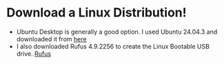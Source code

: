 # Download a Linux Distribution! 
- Ubuntu Desktop is generally a good option. I used Ubuntu 24.04.3 and downloaded it from [here](https://ubuntu.com/download/desktop)
- I also downloaded Rufus 4.9.2256 to create the Linux Bootable USB drive. [Rufus](https://rufus.ie/en/#google_vignette) 
    
